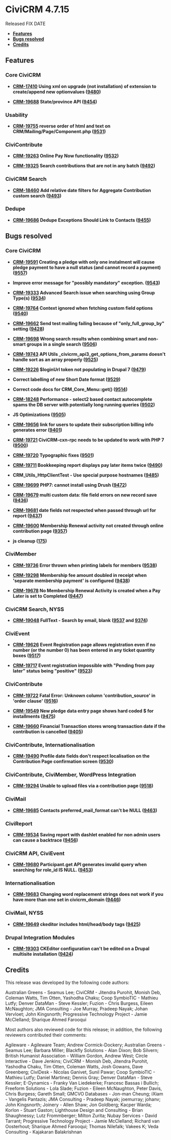 # CiviCRM 4.7.15

Released FIX DATE

- **[Features](#features)**
- **[Bugs resolved](#bugs)**
- **[Credits](#credits)**

## <a name="features"></a>Features

### Core CiviCRM

- **[CRM-17410](https://issues.civicrm.org/jira/browse/CRM-17410) Using xml on upgrade (not installation) of extension to create/append new optionvalues ([9480](https://github.com/civicrm/civicrm-core/pull/9480))**

- **[CRM-19688](https://issues.civicrm.org/jira/browse/CRM-19688) State/province API ([9454](https://github.com/civicrm/civicrm-core/pull/9454))**

### Usability

- **[CRM-19755](https://issues.civicrm.org/jira/browse/CRM-19755) reverse order of html and text on CRM/Mailing/Page/Component.php ([9531](https://github.com/civicrm/civicrm-core/pull/9531))**

### CiviContribute

- **[CRM-19263](https://issues.civicrm.org/jira/browse/CRM-19263) Online Pay Now functionality ([9532](https://github.com/civicrm/civicrm-core/pull/9532))**

- **[CRM-19325](https://issues.civicrm.org/jira/browse/CRM-19325) Search contributions that are not in any batch ([9492](https://github.com/civicrm/civicrm-core/pull/9492))**

### CiviCRM Search

- **[CRM-18460](https://issues.civicrm.org/jira/browse/CRM-18460) Add relative date filters for Aggregate Contribution custom search ([9493](https://github.com/civicrm/civicrm-core/pull/9493))**

### Dedupe

- **[CRM-19686](https://issues.civicrm.org/jira/browse/CRM-19686) Dedupe Exceptions Should Link to Contacts ([9455](https://github.com/civicrm/civicrm-core/pull/9455))**

## <a name="bugs"></a>Bugs resolved

### Core CiviCRM

- **[CRM-19591](https://issues.civicrm.org/jira/browse/CRM-19591) Creating a pledge with only one instalment will cause pledge payment to have a null status (and cannot record a payment) ([9557](https://github.com/civicrm/civicrm-core/pull/9557))**

- **Improve error message for "possibly mandatory" exception. ([9543](https://github.com/civicrm/civicrm-core/pull/9543))**

- **[CRM-19333](https://issues.civicrm.org/jira/browse/CRM-19333) Advanced Search issue when searching using Group Type(s) ([9534](https://github.com/civicrm/civicrm-core/pull/9534))**

- **[CRM-19764](https://issues.civicrm.org/jira/browse/CRM-19764) Context ignored when fetching custom field options ([9540](https://github.com/civicrm/civicrm-core/pull/9540))**

- **[CRM-19662](https://issues.civicrm.org/jira/browse/CRM-19662) Send test mailing failing because of "only_full_group_by" setting ([9428](https://github.com/civicrm/civicrm-core/pull/9428))**

- **[CRM-19698](https://issues.civicrm.org/jira/browse/CRM-19698) Wrong search results when combining smart and non-smart groups in a single search ([9506](https://github.com/civicrm/civicrm-core/pull/9506))**

- **[CRM-19743](https://issues.civicrm.org/jira/browse/CRM-19743) API Utils _civicrm_api3_get_options_from_params doesn't handle sort as an array properly ([9525](https://github.com/civicrm/civicrm-core/pull/9525))**

- **[CRM-19226](https://issues.civicrm.org/jira/browse/CRM-19226) $loginUrl token not populating in Drupal 7 ([9479](https://github.com/civicrm/civicrm-core/pull/9479))**

- **Correct labelling of new Short Date format ([9529](https://github.com/civicrm/civicrm-core/pull/9529))**

- **Correct code docs for CRM_Core_Menu::get() ([9514](https://github.com/civicrm/civicrm-core/pull/9514))**

- **[CRM-18248](https://issues.civicrm.org/jira/browse/CRM-18248) Performance - select2 based contact autocomplete spams the DB server with potentially long running queries ([9502](https://github.com/civicrm/civicrm-core/pull/9502))**

- **JS Optimizations ([9505](https://github.com/civicrm/civicrm-core/pull/9505))**

- **[CRM-19656](https://issues.civicrm.org/jira/browse/CRM-19656) link for users to update their subscription billing info generates error ([9401](https://github.com/civicrm/civicrm-core/pull/9401))**

- **[CRM-19721](https://issues.civicrm.org/jira/browse/CRM-19721) CiviCRM-cxn-rpc needs to be updated to work with PHP 7 ([9500](https://github.com/civicrm/civicrm-core/pull/9500))**

- **[CRM-19720](https://issues.civicrm.org/jira/browse/CRM-19720) Typographic fixes ([9501](https://github.com/civicrm/civicrm-core/pull/9501))**

- **[CRM-19711](https://issues.civicrm.org/jira/browse/CRM-19711) Bookkeeping report displays pay later items twice ([9490](https://github.com/civicrm/civicrm-core/pull/9490))**

- **CRM_Utils_HttpClientTest - Use special purpose hostnames ([9485](https://github.com/civicrm/civicrm-core/pull/9485))**

- **[CRM-19699](https://issues.civicrm.org/jira/browse/CRM-19699) PHP7: cannot install using Drush ([9472](https://github.com/civicrm/civicrm-core/pull/9472))**

- **[CRM-19679](https://issues.civicrm.org/jira/browse/CRM-19679) multi custom data: file field errors on new record save ([9436](https://github.com/civicrm/civicrm-core/pull/9436))**

- **[CRM-19681](https://issues.civicrm.org/jira/browse/CRM-19681) date fields not respected when passed through url for report ([9437](https://github.com/civicrm/civicrm-core/pull/9437))**

- **[CRM-19600](https://issues.civicrm.org/jira/browse/CRM-19600) Membership Renewal activity not created through online contribution page ([9357](https://github.com/civicrm/civicrm-core/pull/9357))**

- **js cleanup ([175](https://github.com/civicrm/civicrm-packages/pull/175))**

### CiviMember

- **[CRM-19736](https://issues.civicrm.org/jira/browse/CRM-19736) Error thrown when printing labels for members ([9538](https://github.com/civicrm/civicrm-core/pull/9538))**

- **[CRM-19298](https://issues.civicrm.org/jira/browse/CRM-19298) Membership fee amount doubled in receipt when 'separate membership payment' is configured ([9438](https://github.com/civicrm/civicrm-core/pull/9438))**

- **[CRM-19678](https://issues.civicrm.org/jira/browse/CRM-19678) No Membership Renewal Activity is created when a Pay Later is set to Completed ([9447](https://github.com/civicrm/civicrm-core/pull/9447))**

### CiviCRM Search, NYSS

- **[CRM-19048](https://issues.civicrm.org/jira/browse/CRM-19048) FullText - Search by email, blank ([9537](https://github.com/civicrm/civicrm-core/pull/9537) and [9374](https://github.com/civicrm/civicrm-core/pull/9374))**

### CiviEvent

- **[CRM-19626](https://issues.civicrm.org/jira/browse/CRM-19626) Event Registration page allows registration even if no number (or the number 0) has been entered in any ticket quantity boxes ([9517](https://github.com/civicrm/civicrm-core/pull/9517))**

- **[CRM-19717](https://issues.civicrm.org/jira/browse/CRM-19717) Event registration impossible with "Pending from pay later" status being "positive" ([9523](https://github.com/civicrm/civicrm-core/pull/9523))**

### CiviContribute

- **[CRM-19722](https://issues.civicrm.org/jira/browse/CRM-19722) Fatal Error: Unknown column 'contribution_source' in 'order clause' ([9516](https://github.com/civicrm/civicrm-core/pull/9516))**

- **[CRM-19549](https://issues.civicrm.org/jira/browse/CRM-19549) New pledge data entry page shows hard coded $ for installments ([9475](https://github.com/civicrm/civicrm-core/pull/9475))**

- **[CRM-19660](https://issues.civicrm.org/jira/browse/CRM-19660) Financial Transaction stores wrong transaction date if the contribution is cancelled ([9405](https://github.com/civicrm/civicrm-core/pull/9405))**

### CiviContribute, Internationalisation

- **[CRM-19490](https://issues.civicrm.org/jira/browse/CRM-19490) Profile date fields don't respect localisation on the Contribution Page confirmation screen ([9530](https://github.com/civicrm/civicrm-core/pull/9530))**

### CiviContribute, CiviMember, WordPress Integration

- **[CRM-19294](https://issues.civicrm.org/jira/browse/CRM-19294) Unable to upload files via a contribution page ([9518](https://github.com/civicrm/civicrm-core/pull/9518))**

### CiviMail

- **[CRM-19685](https://issues.civicrm.org/jira/browse/CRM-19685) Contacts preferred_mail_format can't be NULL ([9463](https://github.com/civicrm/civicrm-core/pull/9463))**

### CiviReport

- **[CRM-19534](https://issues.civicrm.org/jira/browse/CRM-19534) Saving report with dashlet enabled for non admin users can cause a backtrace ([9456](https://github.com/civicrm/civicrm-core/pull/9456))**

### CiviCRM API, CiviEvent

- **[CRM-19680](https://issues.civicrm.org/jira/browse/CRM-19680) Participant.get API generates invalid query when searching for role_id IS NULL. ([9453](https://github.com/civicrm/civicrm-core/pull/9453))**

### Internationalisation

- **[CRM-19683](https://issues.civicrm.org/jira/browse/CRM-19683) Changing word replacement strings does not work if you have more than one set in civicrm_domain ([9446](https://github.com/civicrm/civicrm-core/pull/9446))**

### CiviMail, NYSS

- **[CRM-19649](https://issues.civicrm.org/jira/browse/CRM-19649) ckeditor includes html/head/body tags ([9425](https://github.com/civicrm/civicrm-core/pull/9425))**

### Drupal Integration Modules

- **[CRM-19303](https://issues.civicrm.org/jira/browse/CRM-19303) CKEditor configuration can't be edited on a Drupal multisite installation ([9424](https://github.com/civicrm/civicrm-core/pull/9424))**

## <a name="credits"></a>Credits

This release was developed by the following code authors:

Australian Greens - Seamus Lee; CiviCRM - Jitendra Purohit, Monish Deb, Coleman Watts, Tim Otten, Yashodha Chaku; Coop SymbioTIC - Mathieu Lutfy; Denver DataMan - Steve Kessler; Fuzion - Chris Burgess, Eileen McNaughton; JMA Consulting - Joe Murray, Pradeep Nayak; Johan Vervloet; John Kingsnorth; Progressive Technology Project - Jamie McClelland; Sharique Ahmed Farooqui

Most authors also reviewed code for this release; in addition, the following
reviewers contributed their comments:

Agileware - Agileware Team; Andrew Cormick-Dockery; Australian Greens - Seamus Lee; Barbara Miller; Blackfly Solutions - Alan Dixon; Bob Silvern; British Humanist Association - William Gordon, Andrew West; Circle Interactive - Dave Jenkins; CiviCRM - Monish Deb, Jitendra Purohit, Yashodha Chaku, Tim Otten, Coleman Watts, Josh Gowans, Dave Greenberg; CiviDesk - Nicolas Ganivet, Sunil Pawar; Coop SymbioTIC - Mathieu Lutfy; Daniel Martinez; Dennis Gray; Denver DataMan - Steve Kessler; E-Dynamics - Franky Van Liedekerke; Francesc Bassas i Bullich; Freeform Solutions - Lola Slade; Fuzion - Eileen McNaughton, Peter Davis, Chris Burgess; Gareth Small; GMCVO Databases - Jon-man Cheung; iXiam - Vangelis Pantazis; JMA Consulting - Pradeep Nayak; joemurray; johanv; John Kingsnorth; Joinery - Allen Shaw; Jon Goldberg; Kacper Warda; Korlon - Stuart Gaston; Lighthouse Design and Consulting - Brian Shaughnessy; Lutz Frommberger; Milton Zurita; Nubay Services - David Tarrant; Progressive Technology Project - Jamie McClelland; Richard van Oosterhout; Sharique Ahmed Farooqui; Thomas Nilefalk; Vakees K; Veda Consulting - Kajakaran Balakrishnan
